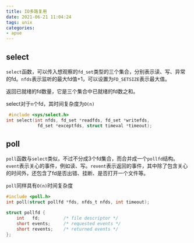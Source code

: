 ```yaml
---
title: IO多路复用
date: 2021-06-21 11:04:24
tags: unix
categories:
- apue
---
```

## select
`select`函数，可以传入想观察的`fd_set`类型的三个集合，分别表示读、写、异常的fd。`nfds`表示监听的最大fd值+1，可以设置为`FD_SETSIZE`表示最大值。

返回已就绪的fd数量，它是三个集合中已就绪的fd数之和。

select对于`n`个fd，其时间复杂度为`O(n)`
```c
 #include <sys/select.h>
int select(int nfds, fd_set *readfds, fd_set *writefds,
            fd_set *exceptfds, struct timeval *timeout);
```

## poll
`poll`函数与`select`类似，不过不分成3个fd集合，而合并成一个`pollfd`结构。`event`表示关心的事件，例如读、写。`revent`表示返回的事件，其中除了包含关心的时间外，还包含了fd是否出错、挂断、是否打开一个文件等。

`poll`同样具有`O(n)`时间复杂度
```c
#include <poll.h>
int poll(struct pollfd *fds, nfds_t nfds, int timeout);

struct pollfd {
    int   fd;         /* file descriptor */
    short events;     /* requested events */
    short revents;    /* returned events */
};
```
